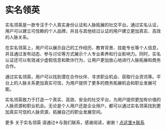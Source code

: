 # 实名领英

实名领英是一款专注于个人真实身份认证和人脉拓展的社交平台。通过实名认证，用户可以建立可信赖的个人品牌，并且与其他经过认证的用户建立更加真实、高效的人脉关系。

在实名领英上，用户可以展示自己的工作经历、教育背景、技能专长等个人信息，并且通过发布动态、参与讨论等方式展示个人专业素养和行业影响力。同时，实名认证还可以有效减少虚假信息和欺诈行为，让用户更加放心地进行人脉拓展和商务合作。

通过实名领英，用户可以找到潜在合作伙伴、寻求职业机会、获取行业资讯等。平台上的人脉关系更加真实可信，为用户提供了更多的商务拓展机会和职业发展可能。

实名领英致力于打造一个真实、高效、安全的社交平台，为用户提供更加有价值的人脉资源和职业机会。无论是个人用户还是企业用户，都可以通过实名领英找到更加真实可信的人脉资源，拓展自己的职业发展空间。

更多 关于实名领英 请通过✈与我们联系，感谢阅读，谢谢！[点这里✈联系](https://111.k02.cc)